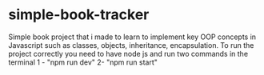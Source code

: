 # simple-book-tracker
Simple book project that i made to learn to implement key OOP concepts in Javascript such as classes, objects, inheritance, encapsulation.
To run the project correctly you need to have node js and run two commands in the terminal
1 - "npm run dev" 
2- "npm run start"
